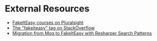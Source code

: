 # External Resources

* [FakeItEasy courses on Pluralsight](https://www.pluralsight.com/search?q=fakeiteasy&categories=all)
* [The "fakeiteasy" tag on StackOverflow](https://stackoverflow.com/questions/tagged/fakeiteasy)
* [Migration from Moq to FakeItEasy with Resharper Search Patterns](https://www.planetgeek.ch/2013/07/18/migration-from-moq-to-fakeiteasy-with-resharper-search-patterns/)
